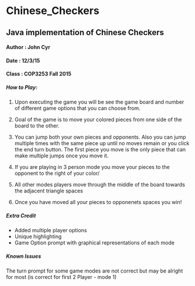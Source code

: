 # Chinese_Checkers
## Java implementation of Chinese Checkers

#### Author : John Cyr 
#### Date : 12/3/15 
#### Class : COP3253 Fall 2015  

##### How to Play:

1. Upon executing the game you will be see the game board and number 
   of different game options that you can choose from.

2. Goal of the game is to move your colored pieces from one side of the board 
   to the other.

3. You can jump both your own pieces and opponents. Also you can jump multiple
   times with the same piece up until no moves remain or you click the 
   end turn button. The first piece you move is the only piece that can
   make multiple jumps once you move it.

4. If you are playing in 3 person mode you move your pieces to 
   the opponent to the right of your color/

5. All other modes players move through the middle of the board towards 
   the adjacent triangle spaces 

6. Once you have moved all your pieces to opponenets spaces you win!

##### Extra Credit

* Added multiple player options
* Unique highlighting 
* Game Option prompt with graphical representations of each mode 

##### Known Issues 

The turn prompt for some game modes are not correct
but may be alright for most (is correct for first 2 Player - mode 1)


